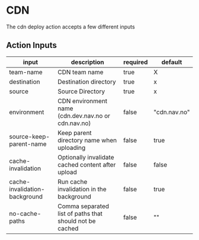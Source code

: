 # CDN

The cdn deploy action accepts a few different inputs

## Action Inputs

| input                         | description                                             | required | default      |
|-------------------------------|---------------------------------------------------------|----------|--------------|
| team-name                     | CDN team name                                           | true     | X            |
| destination                   | Destination directory                                   | true     | x            |
| source                        | Source Directory                                        | true     | x            |
| environment                   | CDN environment name (cdn.dev.nav.no or cdn.nav.no)     | false    | "cdn.nav.no" |
| source-keep-parent-name       | Keep parent directory name when uploading               | false    | true         |
| cache-invalidation            | Optionally invalidate cached content after upload       | false    | false        |
| cache-invalidation-background | Run cache invalidation in the background                | false    | true         |
| no-cache-paths                | Comma separated list of paths that should not be cached | false    | ""           |
